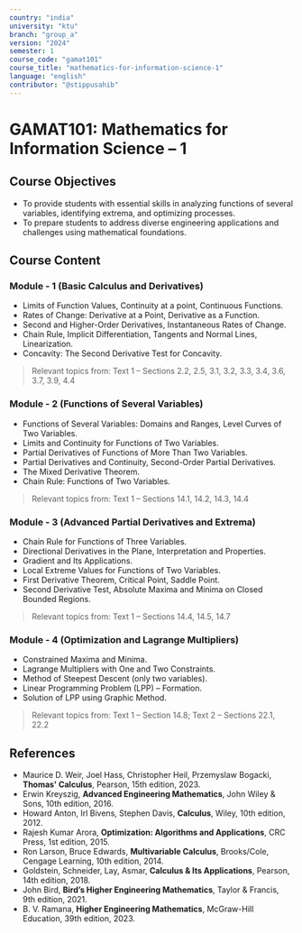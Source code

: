 ```yaml
---
country: "india"
university: "ktu"
branch: "group_a"
version: "2024"
semester: 1
course_code: "gamat101"
course_title: "mathematics-for-information-science-1"
language: "english"
contributor: "@stippusahib"
---
```


# GAMAT101: Mathematics for Information Science – 1

## Course Objectives
* To provide students with essential skills in analyzing functions of several variables, identifying extrema, and optimizing processes.
* To prepare students to address diverse engineering applications and challenges using mathematical foundations.

## Course Content

### Module - 1 (Basic Calculus and Derivatives)
* Limits of Function Values, Continuity at a point, Continuous Functions.
* Rates of Change: Derivative at a Point, Derivative as a Function.
* Second and Higher-Order Derivatives, Instantaneous Rates of Change.
* Chain Rule, Implicit Differentiation, Tangents and Normal Lines, Linearization.
* Concavity: The Second Derivative Test for Concavity.

> Relevant topics from: Text 1 – Sections 2.2, 2.5, 3.1, 3.2, 3.3, 3.4, 3.6, 3.7, 3.9, 4.4

### Module - 2 (Functions of Several Variables)
* Functions of Several Variables: Domains and Ranges, Level Curves of Two Variables.
* Limits and Continuity for Functions of Two Variables.
* Partial Derivatives of Functions of More Than Two Variables.
* Partial Derivatives and Continuity, Second-Order Partial Derivatives.
* The Mixed Derivative Theorem.
* Chain Rule: Functions of Two Variables.

> Relevant topics from: Text 1 – Sections 14.1, 14.2, 14.3, 14.4

### Module - 3 (Advanced Partial Derivatives and Extrema)
* Chain Rule for Functions of Three Variables.
* Directional Derivatives in the Plane, Interpretation and Properties.
* Gradient and Its Applications.
* Local Extreme Values for Functions of Two Variables.
* First Derivative Theorem, Critical Point, Saddle Point.
* Second Derivative Test, Absolute Maxima and Minima on Closed Bounded Regions.

> Relevant topics from: Text 1 – Sections 14.4, 14.5, 14.7

### Module - 4 (Optimization and Lagrange Multipliers)
* Constrained Maxima and Minima.
* Lagrange Multipliers with One and Two Constraints.
* Method of Steepest Descent (only two variables).
* Linear Programming Problem (LPP) – Formation.
* Solution of LPP using Graphic Method.

> Relevant topics from: Text 1 – Section 14.8; Text 2 – Sections 22.1, 22.2

## References
* Maurice D. Weir, Joel Hass, Christopher Heil, Przemyslaw Bogacki, **Thomas' Calculus**, Pearson, 15th edition, 2023.  
* Erwin Kreyszig, **Advanced Engineering Mathematics**, John Wiley & Sons, 10th edition, 2016.  
* Howard Anton, Irl Bivens, Stephen Davis, **Calculus**, Wiley, 10th edition, 2012.  
* Rajesh Kumar Arora, **Optimization: Algorithms and Applications**, CRC Press, 1st edition, 2015.  
* Ron Larson, Bruce Edwards, **Multivariable Calculus**, Brooks/Cole, Cengage Learning, 10th edition, 2014.  
* Goldstein, Schneider, Lay, Asmar, **Calculus & Its Applications**, Pearson, 14th edition, 2018.  
* John Bird, **Bird’s Higher Engineering Mathematics**, Taylor & Francis, 9th edition, 2021.  
* B. V. Ramana, **Higher Engineering Mathematics**, McGraw-Hill Education, 39th edition, 2023.  
